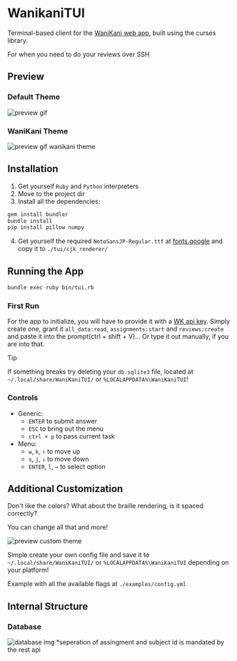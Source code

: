 # WanikaniTUI

Terminal-based client for the [WaniKani web app](https://www.wanikani.com/about), built using the curses library.

For when you need to do your reviews over SSH

## Preview

### Default Theme
![preview gif](https://github.com/user-attachments/assets/9903fdb5-5ee2-4c58-8cda-90b58c011697)

### WaniKani Theme
![preview gif wanikani theme](https://github.com/user-attachments/assets/e66685ab-366a-4ec9-b005-7557622efd12)

## Installation

1. Get yourself `Ruby` and `Python` interpreters
2. Move to the project dir
3. Install all the dependencies:
```sh
gem install bundler
bundle install
pip install pillow numpy
```
4. Get yourself the required `NotoSansJP-Regular.ttf` at [fonts.google](https://fonts.google.com/noto/specimen/Noto+Sans+JP) and copy it to `./tui/cjk_renderer/`

## Running the App
```sh
bundle exec ruby bin/tui.rb
```

### First Run
For the app to initialize, you will have to provide it with a [WK api key](https://www.wanikani.com/settings/personal_access_tokens). Simply create one, grant it `all_data:read`, `assignments:start` and `reviews:create` and paste it into the prompt(ctrl + shift + V)... Or type it out manually, if you are into that.

> [!TIP]
> If something breaks try deleting your `db.sqlite3` file, located at `~/.local/share/WaniKaniTUI/` or `%LOCALAPPDATA%\WaniKaniTUI`!

### Controls
- Generic:
  - `ENTER` to submit answer
  - `ESC` to bring out the menu
  - `ctrl + p` to pass current task
- Menu:
  - `w`, `k`, `↑` to move up
  - `s`, `j`, `↓` to move down
  - `ENTER`, `l`, `→` to select option

## Additional Customization
Don't like the colors? What about the braille rendering, is it spaced correctly?

You can change all that and more!

![preview custom theme](https://github.com/user-attachments/assets/fa590a77-5a73-4487-8a1b-7bf664412494)

Simple create your own config file and save it to `~/.local/share/WaniKaniTUI/` or `%LOCALAPPDATA%\WaniKaniTUI` depending on your platform!

Example with all the available flags at `./examples/config.yml`

## Internal Structure

### Database
![database img](https://github.com/user-attachments/assets/7b3752d4-695c-46a2-843c-2ffb4720c945)
*seperation of assingment and subject id is mandated by the rest api
